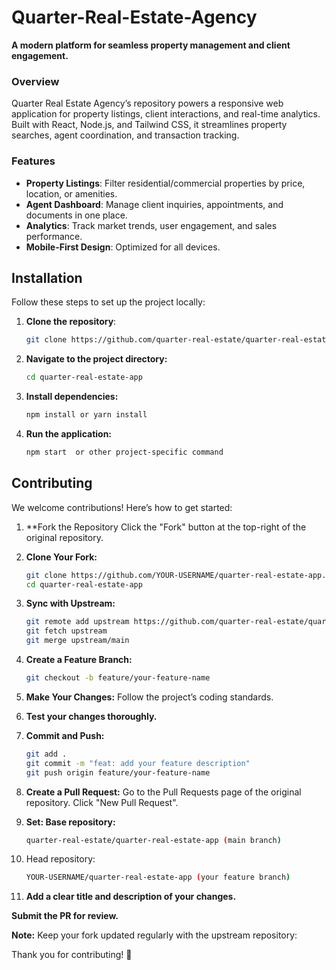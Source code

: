 # Quarter-Real-Estate-Agency
**A modern platform for seamless property management and client engagement.**  

### Overview  
Quarter Real Estate Agency’s repository powers a responsive web application for property listings, client interactions, and real-time analytics. Built with React, Node.js, and Tailwind CSS, it streamlines property searches, agent coordination, and transaction tracking.  

### Features  
- **Property Listings**: Filter residential/commercial properties by price, location, or amenities.  
- **Agent Dashboard**: Manage client inquiries, appointments, and documents in one place.  
- **Analytics**: Track market trends, user engagement, and sales performance.  
- **Mobile-First Design**: Optimized for all devices.  

## Installation

Follow these steps to set up the project locally:

1. **Clone the repository**:
   ```bash
   git clone https://github.com/quarter-real-estate/quarter-real-estate-app.git
   ```
   
2. **Navigate to the project directory:**
   ```bash
   cd quarter-real-estate-app
   ```

3. **Install dependencies:**
   ```bash
   npm install or yarn install
   ```
   
4. **Run the application:**
   ````bash
   npm start  or other project-specific command
   ````



## Contributing


We welcome contributions! Here’s how to get started:

1. **Fork the Repository
   Click the "Fork" button at the top-right of the original repository.
2. **Clone Your Fork:**
   ```bash
   git clone https://github.com/YOUR-USERNAME/quarter-real-estate-app.git
   cd quarter-real-estate-app
   ```
3. **Sync with Upstream:**
   ```bash
   git remote add upstream https://github.com/quarter-real-estate/quarter-real-estate-app.git
   git fetch upstream
   git merge upstream/main
   ```
4. **Create a Feature Branch:**
   ```bash
   git checkout -b feature/your-feature-name
   ```
6. **Make Your Changes:**
   Follow the project’s coding standards.

7. **Test your changes thoroughly.**

8. **Commit and Push:**
   ```bash
   git add .
   git commit -m "feat: add your feature description"
   git push origin feature/your-feature-name
   
7. **Create a Pull Request:**
   Go to the Pull Requests page of the original repository.
   Click "New Pull Request".
   
8. **Set: Base repository:**
   ```bash
   quarter-real-estate/quarter-real-estate-app (main branch)
   ```
9. Head repository:
    ```bash
   YOUR-USERNAME/quarter-real-estate-app (your feature branch)
    ```

10. **Add a clear title and description of your changes.**

**Submit the PR for review.**

**Note:** Keep your fork updated regularly with the upstream repository:

Thank you for contributing! 🚀
